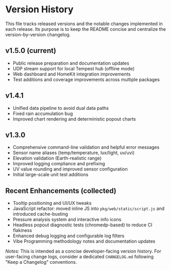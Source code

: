 # Version History

This file tracks released versions and the notable changes implemented in each release. Its purpose is to keep the README concise and centralize the version-by-version changelog.

## v1.5.0 (current)
- Public release preparation and documentation updates
- UDP stream support for local Tempest hub (offline mode)
- Web dashboard and HomeKit integration improvements
- Test additions and coverage improvements across multiple packages

## v1.4.1
- Unified data pipeline to avoid dual data paths
- Fixed rain accumulation bug
- Improved chart rendering and deterministic popout charts

## v1.3.0
- Comprehensive command-line validation and helpful error messages
- Sensor name aliases (temp/temperature, lux/light, uv/uvi)
- Elevation validation (Earth-realistic range)
- Improved logging compliance and prefixing
- UV value rounding and improved sensor configuration
- Initial large-scale unit test additions

## Recent Enhancements (collected)
- Tooltip positioning and UI/UX tweaks
- JavaScript refactor: moved inline JS into `pkg/web/static/script.js` and introduced cache-busting
- Pressure analysis system and interactive info icons
- Headless popout diagnostic tests (chromedp-based) to reduce CI flakiness
- Enhanced debug logging and configurable log filters
- Vibe Programming methodology notes and documentation updates


*Notes:* This is intended as a concise developer-facing version history. For user-facing change logs, consider a dedicated `CHANGELOG.md` following "Keep a Changelog" conventions.
